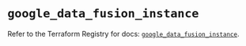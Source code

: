 # `google_data_fusion_instance`

Refer to the Terraform Registry for docs: [`google_data_fusion_instance`](https://registry.terraform.io/providers/hashicorp/google-beta/6.34.0/docs/resources/google_data_fusion_instance).
